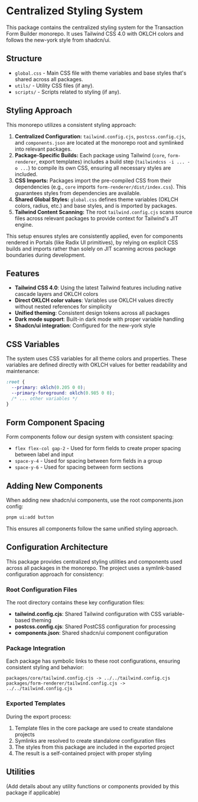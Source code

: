 # Centralized Styling System

This package contains the centralized styling system for the Transaction Form Builder monorepo. It uses Tailwind CSS 4.0 with OKLCH colors and follows the new-york style from shadcn/ui.

## Structure

- `global.css` - Main CSS file with theme variables and base styles that's shared across all packages.
- `utils/` - Utility CSS files (if any).
- `scripts/` - Scripts related to styling (if any).

## Styling Approach

This monorepo utilizes a consistent styling approach:

1. **Centralized Configuration:** `tailwind.config.cjs`, `postcss.config.cjs`, and `components.json` are located at the monorepo root and symlinked into relevant packages.
2. **Package-Specific Builds:** Each package using Tailwind (`core`, `form-renderer`, export templates) includes a build step (`tailwindcss -i ... -o ...`) to compile its own CSS, ensuring all necessary styles are included.
3. **CSS Imports:** Packages import the pre-compiled CSS from their dependencies (e.g., `core` imports `form-renderer/dist/index.css`). This guarantees styles from dependencies are available.
4. **Shared Global Styles:** `global.css` defines theme variables (OKLCH colors, radius, etc.) and base styles, and is imported by packages.
5. **Tailwind Content Scanning:** The root `tailwind.config.cjs` scans source files across relevant packages to provide context for Tailwind's JIT engine.

This setup ensures styles are consistently applied, even for components rendered in Portals (like Radix UI primitives), by relying on explicit CSS builds and imports rather than solely on JIT scanning across package boundaries during development.

## Features

- **Tailwind CSS 4.0**: Using the latest Tailwind features including native cascade layers and OKLCH colors
- **Direct OKLCH color values**: Variables use OKLCH values directly without nested references for simplicity
- **Unified theming**: Consistent design tokens across all packages
- **Dark mode support**: Built-in dark mode with proper variable handling
- **Shadcn/ui integration**: Configured for the new-york style

## CSS Variables

The system uses CSS variables for all theme colors and properties. These variables are defined directly with OKLCH values for better readability and maintenance:

```css
:root {
  --primary: oklch(0.205 0 0);
  --primary-foreground: oklch(0.985 0 0);
  /* ... other variables */
}
```

## Form Component Spacing

Form components follow our design system with consistent spacing:

- `flex flex-col gap-2` - Used for form fields to create proper spacing between label and input
- `space-y-4` - Used for spacing between form fields in a group
- `space-y-6` - Used for spacing between form sections

## Adding New Components

When adding new shadcn/ui components, use the root components.json config:

```bash
pnpm ui:add button
```

This ensures all components follow the same unified styling approach.

## Configuration Architecture

This package provides centralized styling utilities and components used across all packages in the monorepo. The project uses a
symlink-based configuration approach for consistency:

### Root Configuration Files

The root directory contains these key configuration files:

- **tailwind.config.cjs**: Shared Tailwind configuration with CSS variable-based theming
- **postcss.config.cjs**: Shared PostCSS configuration for processing
- **components.json**: Shared shadcn/ui component configuration

### Package Integration

Each package has symbolic links to these root configurations, ensuring consistent styling and behavior:

```
packages/core/tailwind.config.cjs -> ../../tailwind.config.cjs
packages/form-renderer/tailwind.config.cjs -> ../../tailwind.config.cjs
```

### Exported Templates

During the export process:

1. Template files in the core package are used to create standalone projects
2. Symlinks are resolved to create standalone configuration files
3. The styles from this package are included in the exported project
4. The result is a self-contained project with proper styling

## Utilities

(Add details about any utility functions or components provided by this package if applicable)

```

```
